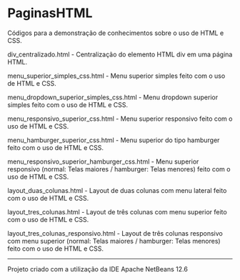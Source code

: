 # PaginasHTML
Códigos para a demonstração de conhecimentos sobre o uso de HTML e CSS. 

div_centralizado.html - Centralização do elemento HTML div em uma página HTML.

menu_superior_simples_css.html - Menu superior simples feito com o uso de HTML e CSS.

menu_dropdown_superior_simples_css.html - Menu dropdown superior simples feito com o uso de HTML e CSS.

menu_responsivo_superior_css.html - Menu superior responsivo feito com o uso de HTML e CSS.

menu_hamburger_superior_css.html - Menu superior do tipo hamburger feito com o uso de HTML e CSS.

menu_responsivo_superior_hamburger_css.html - Menu superior responsivo (normal: Telas maiores / hamburger: Telas menores) feito com o uso de HTML e CSS.

layout_duas_colunas.html - Layout de duas colunas com menu lateral feito com o uso de HTML e CSS.

layout_tres_colunas.html - Layout de três colunas com menu superior feito com o uso de HTML e CSS.

layout_tres_colunas_responsivo.html - Layout de três colunas responsivo com menu superior (normal: Telas maiores / hamburger: Telas menores) feito com o uso de HTML e CSS.


-----------------------------------------------------------
Projeto criado com a utilização da IDE Apache NetBeans 12.6
